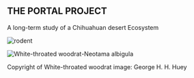## THE PORTAL PROJECT
 A long-term study of a Chihuahuan desert Ecosystem

![rodent](https://user-images.githubusercontent.com/20558188/235679922-e9a83765-069a-443a-8203-4a388d4c8b06.png)

![White-throated woodrat-Neotama albigula](https://user-images.githubusercontent.com/20558188/235670041-3e0b7798-d972-4485-87e6-f4d4031499a2.jpg)

Copyright of White-throated woodrat image: George H. H. Huey

